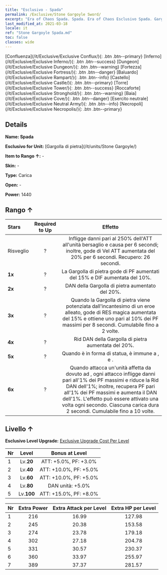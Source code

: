 ```yaml
---
title: "Esclusivo - Spada"
permalink: /Exclusive/Stone Gargoyle Sword/
excerpt: "Era of Chaos Spada. Spada. Era of Chaos Esclusivo Spada. Gargolla di pietra Esclusivo."
last_modified_at: 2021-03-18
locale: it
ref: "Stone Gargoyle Spada.md"
toc: false
classes: wide
---
```

 [Confluenza](/it/Exclusive/Exclusive Conflux/){: .btn .btn--primary} [Inferno](/it/Exclusive/Exclusive Inferno/){: .btn .btn--success} [Dungeon](/it/Exclusive/Exclusive Dungeon/){: .btn .btn--warning} [Fortezza](/it/Exclusive/Exclusive Fortress/){: .btn .btn--danger} [Baluardo](/it/Exclusive/Exclusive Rampart/){: .btn .btn--info} [Castello](/it/Exclusive/Exclusive Castle/){: .btn .btn--primary} [Torre](/it/Exclusive/Exclusive Tower/){: .btn .btn--success} [Roccaforte](/it/Exclusive/Exclusive Stronghold/){: .btn .btn--warning} [Baia](/it/Exclusive/Exclusive Cove/){: .btn .btn--danger} [Esercito neutrale](/it/Exclusive/Exclusive Neutral Army/){: .btn .btn--info} [Necropoli](/it/Exclusive/Exclusive Necropolis/){: .btn .btn--primary} 

## Details
 **Name: Spada** 

 **Esclusivo for Unit:** [Gargolla di pietra](/it/units/Stone Gargoyle/) 

 **Item to Rango ↑:** -

 **Skin:** -

 **Type:** Carica

 **Open:** -

 **Power:** 1440

## Rango ↑

  |     Stars    |  Required to Up | Effetto |
  |:-------------|:---------------:|:---------------:|
  |  Risveglio  | ? | <Artiglio letale> Infligge danni pari al 250% dell'ATT all'unità bersaglio e causa <Sanguinamento> per 6 secondi; inoltre, gode di Vel ATT aumentata del 20% per 6 secondi. Recupero: 26 secondi. |
  | **1x** <i class="fas fa-star"/> | ? | La Gargolla di pietra gode di PF aumentati del 15% e DIF aumentata del 10%. |
  | **2x** <i class="fas fa-star"/> | ? | DAN della Gargolla di pietra aumentato del 20%. |
  | **3x** <i class="fas fa-star"/> | ? | <Risveglio magico> Quando la Gargolla di pietra viene potenziata dall'incantesimo di un eroe alleato, gode di RES magica aumentata del 15% e ottiene uno <scudo> pari al 10% dei PF massimi per 8 secondi. Cumulabile fino a 2 volte. |
  | **4x** <i class="fas fa-star"/> | ? | Rid DAN della Gargolla di pietra aumentata del 20%. |
  | **5x** <i class="fas fa-star"/> | ? | Quando è in forma di statua, è immune a <Stordimento>, <Pietrificazione> e <Cristallizzazione>. |
  | **6x** <i class="fas fa-star"/> | ? | <Maschera di pietra> Quando attacca un'unità affetta da <Sanguinamento> dovuto ad <Artiglio letale>, ogni attacco infligge danni pari all'1% dei PF massimi e riduce la Rid DAN dell'1%; inoltre, recupera PF pari all'1% dei PF massimi e aumenta il DAN dell'1%. L'effetto può essere attivato una volta ogni secondo. Ciascuna carica dura 2 secondi. Cumulabile fino a 10 volte. |


## Livello ↑
 **Esclusivo Level Upgrade:** [Exclusive Upgrade Cost Per Level](/Exclusive/ExclusiveUpgradeCostPerLevel/)

  |  Nr  |   Level  | Bonus at Level |
  |:-----|:--------:|:--------------:|
  | 1 | Lv.**20** | ATT: +5.0%, PF: +3.0% |
  | 2 | Lv.**40** | ATT: +10.0%, PF: +5.0% |
  | 3 | Lv.**60** | ATT: +10.0%, PF: +5.0% |
  | 4 | Lv.**80** | DAN unità: +5.0% |
  | 5 | Lv.**100** | ATT: +15.0%, PF: +8.0% |


  |  Nr  |  Extra Power | Extra Attack per Level | Extra HP per Level |
  |:-----|:--------:|:--------:|:--------:|
  | 1 | 216 | 16.99 | 127.98 |
  | 2 | 245 | 20.38 | 153.58 |
  | 3 | 274 | 23.78 | 179.18 |
  | 4 | 302 | 27.18 | 204.78 |
  | 5 | 331 | 30.57 | 230.37 |
  | 6 | 360 | 33.97 | 255.97 |
  | 7 | 389 | 37.37 | 281.57 |


